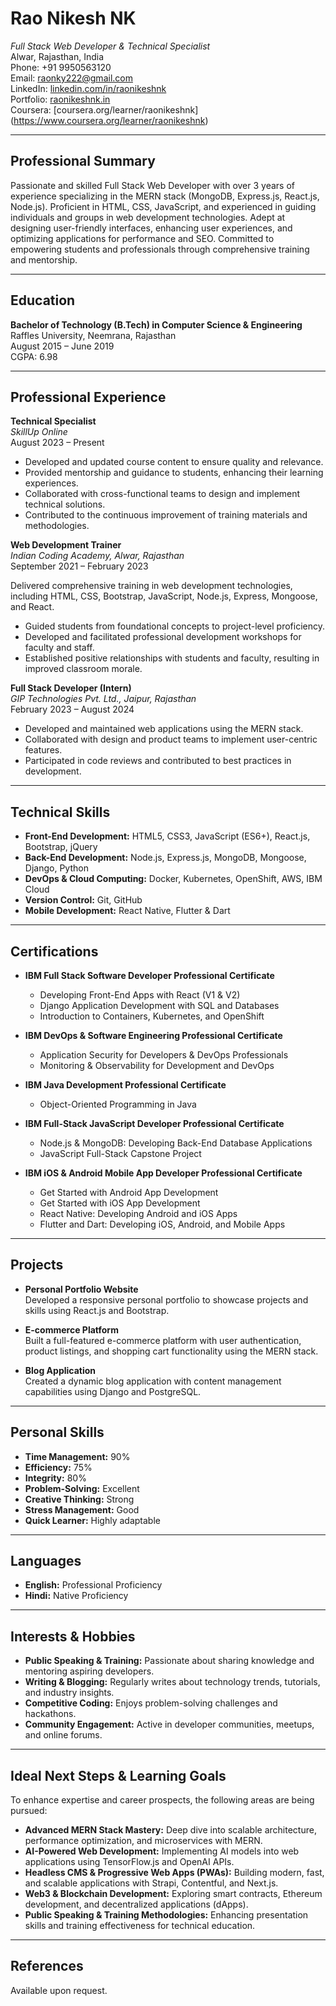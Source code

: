 # **Rao Nikesh NK**

*Full Stack Web Developer & Technical Specialist*\
Alwar, Rajasthan, India\
Phone: +91 9950563120\
Email: [raonky222@gmail.com](mailto\:raonky222@gmail.com)\
LinkedIn: [linkedin.com/in/raonikeshnk](https://in.linkedin.com/in/raonikeshnk)\
Portfolio: [raonikeshnk.in](https://raonikeshnk.in/)\
Coursera: [coursera.org/learner/raonikeshnk] (https://www.coursera.org/learner/raonikeshnk)

---

## **Professional Summary**

Passionate and skilled Full Stack Web Developer with over 3 years of experience specializing in the MERN stack (MongoDB, Express.js, React.js, Node.js). Proficient in HTML, CSS, JavaScript, and experienced in guiding individuals and groups in web development technologies. Adept at designing user-friendly interfaces, enhancing user experiences, and optimizing applications for performance and SEO. Committed to empowering students and professionals through comprehensive training and mentorship.

---

## **Education**

**Bachelor of Technology (B.Tech) in Computer Science & Engineering**\
Raffles University, Neemrana, Rajasthan\
August 2015 – June 2019\
CGPA: 6.98

---

## **Professional Experience**

**Technical Specialist**\
*SkillUp Online*\
August 2023 – Present

- Developed and updated course content to ensure quality and relevance.
- Provided mentorship and guidance to students, enhancing their learning experiences.
- Collaborated with cross-functional teams to design and implement technical solutions.
- Contributed to the continuous improvement of training materials and methodologies.

**Web Development Trainer**\
*Indian Coding Academy, Alwar, Rajasthan*\
September 2021 – February 2023

Delivered comprehensive training in web development technologies, including HTML, CSS, Bootstrap, JavaScript, Node.js, Express, Mongoose, and React.

- Guided students from foundational concepts to project-level proficiency.
- Developed and facilitated professional development workshops for faculty and staff.
- Established positive relationships with students and faculty, resulting in improved classroom morale.

**Full Stack Developer (Intern)**\
*GIP Technologies Pvt. Ltd., Jaipur, Rajasthan*\
February 2023 – August 2024

- Developed and maintained web applications using the MERN stack.
- Collaborated with design and product teams to implement user-centric features.
- Participated in code reviews and contributed to best practices in development.

---

## **Technical Skills**

- **Front-End Development:** HTML5, CSS3, JavaScript (ES6+), React.js, Bootstrap, jQuery
- **Back-End Development:** Node.js, Express.js, MongoDB, Mongoose, Django, Python
- **DevOps & Cloud Computing:** Docker, Kubernetes, OpenShift, AWS, IBM Cloud
- **Version Control:** Git, GitHub
- **Mobile Development:** React Native, Flutter & Dart

---

## **Certifications**

- **IBM Full Stack Software Developer Professional Certificate**

  - Developing Front-End Apps with React (V1 & V2)
  - Django Application Development with SQL and Databases
  - Introduction to Containers, Kubernetes, and OpenShift

- **IBM DevOps & Software Engineering Professional Certificate**

  - Application Security for Developers & DevOps Professionals
  - Monitoring & Observability for Development and DevOps

- **IBM Java Development Professional Certificate**

  - Object-Oriented Programming in Java

- **IBM Full-Stack JavaScript Developer Professional Certificate**

  - Node.js & MongoDB: Developing Back-End Database Applications
  - JavaScript Full-Stack Capstone Project

- **IBM iOS & Android Mobile App Developer Professional Certificate**

  - Get Started with Android App Development
  - Get Started with iOS App Development
  - React Native: Developing Android and iOS Apps
  - Flutter and Dart: Developing iOS, Android, and Mobile Apps

---

## **Projects**

- **Personal Portfolio Website**\
  Developed a responsive personal portfolio to showcase projects and skills using React.js and Bootstrap.

- **E-commerce Platform**\
  Built a full-featured e-commerce platform with user authentication, product listings, and shopping cart functionality using the MERN stack.

- **Blog Application**\
  Created a dynamic blog application with content management capabilities using Django and PostgreSQL.

---

## **Personal Skills**

- **Time Management:** 90%
- **Efficiency:** 75%
- **Integrity:** 80%
- **Problem-Solving:** Excellent
- **Creative Thinking:** Strong
- **Stress Management:** Good
- **Quick Learner:** Highly adaptable

---

## **Languages**

- **English:** Professional Proficiency
- **Hindi:** Native Proficiency

---

## **Interests & Hobbies**

- **Public Speaking & Training:** Passionate about sharing knowledge and mentoring aspiring developers.
- **Writing & Blogging:** Regularly writes about technology trends, tutorials, and industry insights.
- **Competitive Coding:** Enjoys problem-solving challenges and hackathons.
- **Community Engagement:** Active in developer communities, meetups, and online forums.

---

## **Ideal Next Steps & Learning Goals**

To enhance expertise and career prospects, the following areas are being pursued:

- **Advanced MERN Stack Mastery:** Deep dive into scalable architecture, performance optimization, and microservices with MERN.
- **AI-Powered Web Development:** Implementing AI models into web applications using TensorFlow\.js and OpenAI APIs.
- **Headless CMS & Progressive Web Apps (PWAs):** Building modern, fast, and scalable applications with Strapi, Contentful, and Next.js.
- **Web3 & Blockchain Development:** Exploring smart contracts, Ethereum development, and decentralized applications (dApps).
- **Public Speaking & Training Methodologies:** Enhancing presentation skills and training effectiveness for technical education.

---

## **References**

Available upon request.
